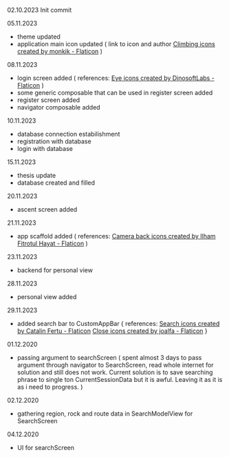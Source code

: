 02.10.2023
Init commit

05.11.2023
- theme updated
- application main icon updated (
    link to icon and author 
    <a href="https://www.flaticon.com/free-icons/climbing" title="climbing icons">Climbing icons created by monkik - Flaticon</a>
)

08.11.2023
- login screen added (
    references:
    <a href="https://www.flaticon.com/free-icons/eye" title="eye icons">Eye icons created by DinosoftLabs - Flaticon</a>
)
- some generic composable that can be used in register screen added
- register screen added
- navigator composable added

10.11.2023
- database connection estabilishment
- registration with database
- login with database

15.11.2023
- thesis update
- database created and filled

20.11.2023
- ascent screen added

21.11.2023
- app scaffold added (
    references:
    <a href="https://www.flaticon.com/free-icons/camera-back" title="camera back icons">Camera back icons created by Ilham Fitrotul Hayat - Flaticon</a>
)

23.11.2023
- backend for personal view

28.11.2023
- personal view added

29.11.2023
- added search bar to CustomAppBar {
    references:
    <a href="https://www.flaticon.com/free-icons/search" title="search icons">Search icons created by Catalin Fertu - Flaticon</a>
    <a href="https://www.flaticon.com/free-icons/close" title="close icons">Close icons created by joalfa - Flaticon</a>
}

01.12.2020
- passing argument to searchScreen (
    spent almost 3 days to pass argument through navigator to SearchScreen, read whole internet for solution and still does not work.
    Current solution is to save searching phrase to single ton CurrentSessionData but it is awful. Leaving it as it is as i need to progress.
)

02.12.2020
- gathering region, rock and route data in SearchModelView for SearchScreen

04.12.2020
- UI for searchScreen